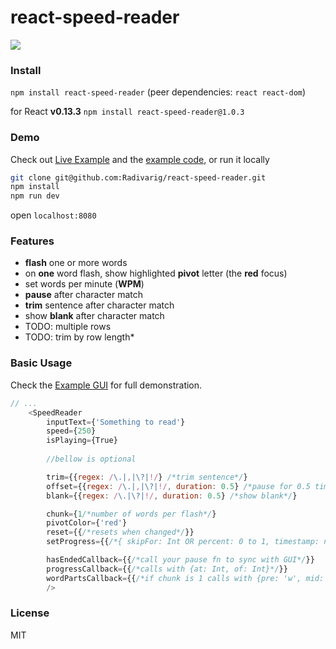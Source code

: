 # react-speed-reader

![](http://i.imgur.com/M8Aw9Gh.gif)

### Install

`npm install react-speed-reader` (peer dependencies: `react react-dom`)

for React **v0.13.3** `npm install react-speed-reader@1.0.3`

### Demo

Check out [Live Example](https://radivarig.github.io/#/react-speed-reader) and the [example code](https://github.com/Radivarig/react-speed-reader/blob/master/src/SpeedReaderViewer.jsx), or run it locally
```bash
git clone git@github.com:Radivarig/react-speed-reader.git
npm install
npm run dev 
```
open `localhost:8080`

### Features

- **flash** one or more words
- on **one** word flash, show highlighted **pivot** letter (the **red** focus)
- set words per minute (**WPM**)
- **pause** after character match
- **trim** sentence after character match
- show **blank** after character match
- TODO: multiple rows
- TODO: trim by row length*

### Basic Usage

Check the [Example GUI](https://github.com/Radivarig/react-speed-reader/blob/master/src/SpeedReaderViewer.jsx) for full demonstration.
```javascript
// ...
    <SpeedReader
        inputText={'Something to read'}
        speed={250}
        isPlaying={True}
    
        //bellow is optional

        trim={{regex: /\.|,|\?|!/} /*trim sentence*/}
        offset={{regex: /\.|,|\?|!/, duration: 0.5} /*pause for 0.5 times the WPM speed*/}
        blank={{regex: /\.|\?|!/, duration: 0.5} /*show blank*/}

        chunk={1/*number of words per flash*/}
        pivotColor={'red'}
        reset={{/*resets when changed*/}}
        setProgress={{/*{ skipFor: Int OR percent: 0 to 1, timestamp: new Date().getTime() }*/}}

        hasEndedCallback={{/*call your pause fn to sync with GUI*/}}
        progressCallback={{/*calls with {at: Int, of: Int}*/}}
        wordPartsCallback={{/*if chunk is 1 calls with {pre: 'w', mid: 'o', post: 'rd'} else a String*/}}
        />
```

### License

MIT
